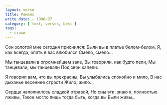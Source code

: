 ```yaml
---
layout: verse
title: Романс
write_date: ~ 1996–97
category: [ text, verses, best ]
tags:
  - стихи
---
```

Сон золотой мне сегодня приснился:
Были вы в платье белом-белом,
Я, как всегда, опять в вас влюбился
Смело, смело...

Мы танцевали в огромнейшем зале,
Вы говорили, как будто пели,
Мы танцевали, мы танцевали
Под звон капели.

Я говорил вам, что вы прекрасны,
Вы улыбались спокойно и мило,
В нас дыханье весеннее страсти
Жило, жило...

Сердце наполнилось сладкой отравой,
Но сны эти, знаю я, полностью лживы,
Такое могло лишь тогда быть, когда вы
Были живы...
